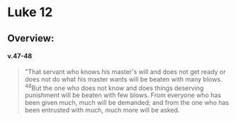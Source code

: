 # Luke 12

## Overview:


#### v.47-48
>"That servant who knows his master's will and does not get ready or does not do what his master wants will be beaten with many blows. <sup>48</sup>But the one who does not know and does things deserving punishment will be beaten with few blows. From everyone who has been given much, much will be demanded; and from the one who has been entrusted with much, much more will be asked.





